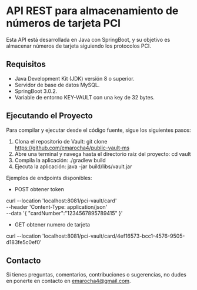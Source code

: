 # API REST para almacenamiento de números de tarjeta PCI

Esta API está desarrollada en Java con SpringBoot, y su objetivo es almacenar números de tarjeta siguiendo los protocolos PCI.

## Requisitos

- Java Development Kit (JDK) versión 8 o superior. 
- Servidor de base de datos MySQL. 
- SpringBoot 3.0.2.
- Variable de entorno KEY-VAULT con una key de 32 bytes.


## Ejecutando el Proyecto

Para compilar y ejecutar desde el código fuente, sigue los siguientes pasos:

1) Clona el repositorio de Vault: git clone https://github.com/emarocha4/public-vault-ms
2) Abre una terminal y navega hasta el directorio raíz del proyecto: cd vault
3) Compila la aplicación: ./gradlew build
4) Ejecuta la aplicación: java -jar build/libs/vault.jar 

Ejemplos de endpoints disponibles:
    
   - POST obtener token

   curl --location 'localhost:8081/pci-vault/card' \
   --header 'Content-Type: application/json' \
   --data '{
   "cardNumber":"1234567895789415"
   }'
   
   - GET obtener numero de tarjeta

   curl --location 'localhost:8081/pci-vault/card/4ef16573-bcc1-4576-9505-d183fe5c0ef0'

## Contacto

Si tienes preguntas, comentarios, contribuciones o sugerencias, no dudes en ponerte en contacto en emarocha4@gmail.com.

